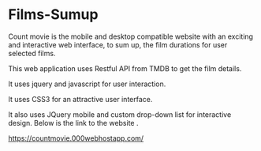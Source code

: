 # Films-Sumup

Count movie is the mobile and desktop compatible website with an exciting and interactive web interface, to sum up, the film durations for user selected films.

This web application uses Restful API from TMDB to get the film details.

It uses jquery and javascript for user interaction.

It uses CSS3 for an attractive user interface.

It also uses JQuery mobile and custom drop-down list for interactive design.
Below is the link to the website .

https://countmovie.000webhostapp.com/

